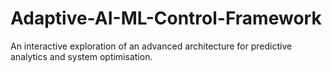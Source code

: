 # Adaptive-AI-ML-Control-Framework
An interactive exploration of an advanced architecture for predictive analytics and system optimisation.
